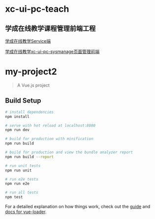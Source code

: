 # xc-ui-pc-teach

## 学成在线教学课程管理前端工程

[学成在线教学Service端](https://github.com/181junruo/XC_service)

[学成在线教学xc-ui-pc-sysmanage页面管理前端](https://github.com/181junruo/xc-ui-pc-sysmanage)


# my-project2

> A Vue.js project

## Build Setup

``` bash
# install dependencies
npm install

# serve with hot reload at localhost:8080
npm run dev

# build for production with minification
npm run build

# build for production and view the bundle analyzer report
npm run build --report

# run unit tests
npm run unit

# run e2e tests
npm run e2e

# run all tests
npm test
```

For a detailed explanation on how things work, check out the [guide](http://vuejs-templates.github.io/webpack/) and [docs for vue-loader](http://vuejs.github.io/vue-loader).

